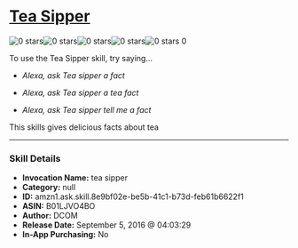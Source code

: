 # [Tea Sipper](http://alexa.amazon.com/#skills/amzn1.ask.skill.8e9bf02e-be5b-41c1-b73d-feb61b6622f1)
![0 stars](../../images/ic_star_border_black_18dp_1x.png)![0 stars](../../images/ic_star_border_black_18dp_1x.png)![0 stars](../../images/ic_star_border_black_18dp_1x.png)![0 stars](../../images/ic_star_border_black_18dp_1x.png)![0 stars](../../images/ic_star_border_black_18dp_1x.png) 0

To use the Tea Sipper skill, try saying...

* *Alexa, ask Tea sipper a fact*

* *Alexa, ask Tea sipper a tea fact*

* *Alexa, ask Tea sipper tell me a fact*

This  skills gives delicious facts  about  tea

***

### Skill Details

* **Invocation Name:** tea sipper
* **Category:** null
* **ID:** amzn1.ask.skill.8e9bf02e-be5b-41c1-b73d-feb61b6622f1
* **ASIN:** B01LJVO4BO
* **Author:** DCOM
* **Release Date:** September 5, 2016 @ 04:03:29
* **In-App Purchasing:** No
